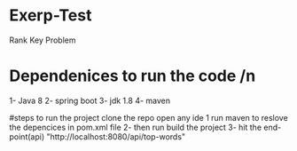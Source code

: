 # Exerp-Test
Rank Key Problem
# Dependenices to run the code /n
1- Java 8
2- spring boot
3- jdk 1.8
4- maven

#steps to run the project clone the repo
open any ide 
1 run maven to reslove the depencices in pom.xml file
2- then run build the project 
3- hit the end-point(api) "http://localhost:8080/api/top-words"
